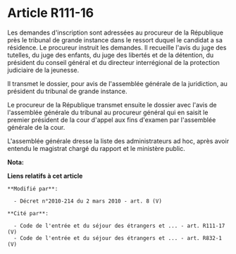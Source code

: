 # Article R111-16

Les demandes d'inscription sont adressées au procureur de la République près le tribunal de grande instance dans le ressort
duquel le candidat a sa résidence. Le procureur instruit les demandes. Il recueille l'avis du juge des tutelles, du juge des
enfants, du juge des libertés et de la détention, du président du conseil général et du        directeur interrégional de la
protection judiciaire de la jeunesse. 

Il transmet le dossier, pour avis de l'assemblée générale de la juridiction, au président du tribunal de grande instance. 

Le procureur de la République transmet ensuite le dossier avec l'avis de l'assemblée générale du tribunal au procureur
général qui en saisit le premier président de la cour d'appel aux fins d'examen par l'assemblée générale de la cour.

L'assemblée générale dresse la liste des administrateurs ad hoc, après avoir entendu le magistrat chargé du rapport et le
ministère public.

**Nota:**



**Liens relatifs à cet article**

	**Modifié par**:

	  - Décret n°2010-214 du 2 mars 2010 - art. 8 (V)

	**Cité par**:

	  - Code de l'entrée et du séjour des étrangers et ... - art. R111-17 (V)
	  - Code de l'entrée et du séjour des étrangers et ... - art. R832-1 (V)
